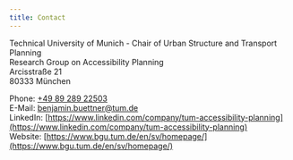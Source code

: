 ```yaml
---
title: Contact
---
```


Technical University of Munich - Chair of Urban Structure and Transport Planning<br> 
Research Group on Accessibility Planning<br>
Arcisstraße 21 <br>
80333 München

Phone: [+49 89 289 22503](tel:+498928922503) <br>
E-Mail: [benjamin.buettner@tum.de](mailto:benjamin.buettner@tum.de) <br>
LinkedIn: [https://www.linkedin.com/company/tum-accessibility-planning](https://www.linkedin.com/company/tum-accessibility-planning) <br>
Website: [https://www.bgu.tum.de/en/sv/homepage/](https://www.bgu.tum.de/en/sv/homepage/)